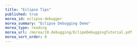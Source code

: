 ```yaml
---
title: "Eclipse Tips"
published: true
morea_id: eclipse-debugger
morea_summary: "Eclipse Debugging Demo"
morea_type: reading
morea_url: /morea/10.debugging/EclipeDebuggingTutorial.pdf
morea_sort_order: 0
---
```

